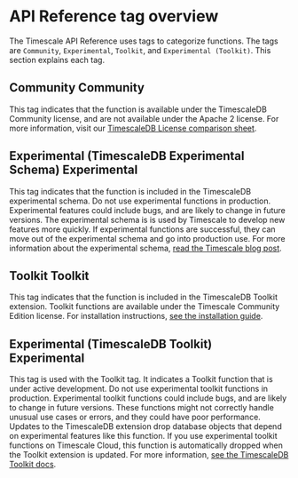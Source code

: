 # API Reference tag overview
The Timescale API Reference uses tags to categorize functions. The tags are `Community`, 
`Experimental`, `Toolkit`, and `Experimental (Toolkit)`. This section explains each tag.

## Community <tag type="community">Community</tag>
This tag indicates that the function is available under the TimescaleDB Community 
license, and are not available under the Apache 2 license. For more information, 
visit our [TimescaleDB License comparison sheet][tsl-comparison].

## Experimental (TimescaleDB Experimental Schema) <tag type="experimental">Experimental</tag>
This tag indicates that the function is included in the TimescaleDB experimental schema. 
Do not use experimental functions in production. Experimental features could include bugs, 
and are likely to change in future versions. The experimental schema is is used by Timescale 
to develop new features more quickly. If experimental functions are successful, 
they can move out of the experimental schema and go into production use. For more 
information about the experimental schema, [read the Timescale blog post][experimental-blog].

## Toolkit <tag type="toolkit">Toolkit</tag>
This tag indicates that the function is included in the TimescaleDB Toolkit extension. 
Toolkit functions are available under the Timescale Community Edition license. 
For installation instructions, [see the installation guide][toolkit-install].

## Experimental (TimescaleDB Toolkit) <tag type="experimental-toolkit">Experimental</tag>
This tag is used with the Toolkit tag. It indicates a Toolkit function that is under 
active development. Do not use experimental toolkit functions in production. 
Experimental toolkit functions could include bugs, and are likely to change in future versions. 
These functions might not correctly handle unusual use cases or errors, and they 
could have poor performance. Updates to the TimescaleDB extension drop database 
objects that depend on experimental features like this function. If you use experimental 
toolkit functions on Timescale Cloud, this function is automatically dropped when the 
Toolkit extension is updated. For more information, [see the TimescaleDB Toolkit docs][toolkit-docs].

[tsl-comparison]: /timescaledb/:currentVersion/timescaledb-license-comparison/
[toolkit-install]: /timescaledb/:currentVersion/how-to-guides/install-timescaledb-toolkit/
[toolkit-docs]: https://github.com/timescale/timescaledb-toolkit/tree/main/docs#a-note-on-tags-
[experimental-blog]: https://blog.timescale.com/blog/move-fast-but-dont-break-things-introducing-the-experimental-schema-with-new-experimental-features-in-timescaledb-2-4/
